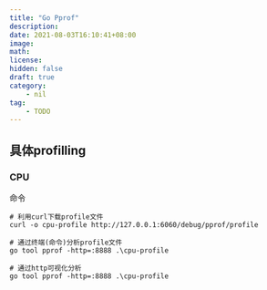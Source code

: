 ```yaml
---
title: "Go Pprof"
description: 
date: 2021-08-03T16:10:41+08:00
image: 
math: 
license: 
hidden: false
draft: true
category:
    - nil
tag:
    - TODO
---
```




## 具体profilling

### CPU

命令

```shell
# 利用curl下载profile文件
curl -o cpu-profile http://127.0.0.1:6060/debug/pprof/profile

# 通过终端(命令)分析profile文件
go tool pprof -http=:8888 .\cpu-profile

# 通过http可视化分析
go tool pprof -http=:8888 .\cpu-profile
```

